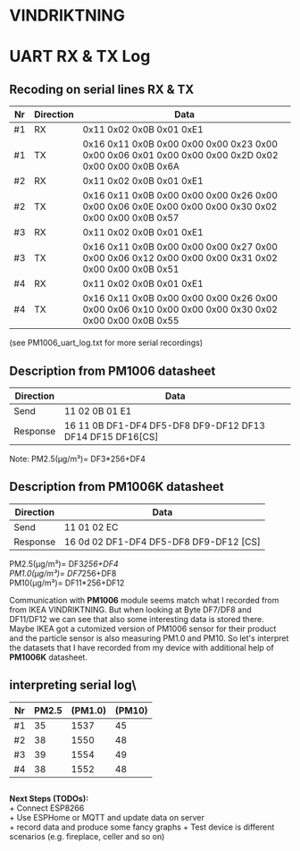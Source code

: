 # VINDRIKTNING

# UART RX & TX Log
## Recoding on serial lines RX & TX
| Nr | Direction | Data |
| --- | --- | --- |
| #1 | RX | 0x11 0x02 0x0B 0x01 0xE1 |
| #1 | TX | 0x16 0x11 0x0B 0x00 0x00 0x00 0x23 0x00 0x00 0x06 0x01 0x00 0x00 0x00 0x2D 0x02 0x00 0x00 0x0B 0x6A |
| #2 | RX | 0x11 0x02 0x0B 0x01 0xE1 |
| #2 | TX | 0x16 0x11 0x0B 0x00 0x00 0x00 0x26 0x00 0x00 0x06 0x0E 0x00 0x00 0x00 0x30 0x02 0x00 0x00 0x0B 0x57 |
| #3 | RX | 0x11 0x02 0x0B 0x01 0xE1 |
| #3 | TX | 0x16 0x11 0x0B 0x00 0x00 0x00 0x27 0x00 0x00 0x06 0x12 0x00 0x00 0x00 0x31 0x02 0x00 0x00 0x0B 0x51 |
| #4 | RX | 0x11 0x02 0x0B 0x01 0xE1 |
| #4 | TX | 0x16 0x11 0x0B 0x00 0x00 0x00 0x26 0x00 0x00 0x06 0x10 0x00 0x00 0x00 0x30 0x02 0x00 0x00 0x0B 0x55 |

(see PM1006_uart_log.txt for more serial recordings)

## Description from PM1006 datasheet
| Direction | Data |
| --- | --- |
| Send | 11 02 0B 01 E1 |
| Response | 16 11 0B DF1-DF4 DF5-DF8 DF9-DF12 DF13 DF14 DF15 DF16[CS] |

Note: PM2.5(μg/m³)= DF3*256+DF4

## Description from PM1006K datasheet
| Direction | Data |
| --- | --- |
| Send | 11 01 02 EC |
| Response | 16 0d 02 DF1-DF4 DF5-DF8 DF9-DF12 [CS]  |

PM2.5(μg/m³)= DF3*256+DF4\
PM1.0(μg/m³)= DF7*256+DF8\
PM10(μg/m³)= DF11*256+DF12

Communication with **PM1006** module seems match what I recorded from from IKEA VINDRIKTNING. But when looking at Byte DF7/DF8 and DF11/DF12 we can see that also some interesting data is stored there. Maybe IKEA got a cutomized version of PM1006 sensor for their product and the particle sensor is also measuring PM1.0 and PM10.  So let's interpret the datasets that I have recorded from my device with additional help of **PM1006K** datasheet.

## interpreting serial log\
| Nr | PM2.5 | (PM1.0) | (PM10)|
| --- | --- | --- | --- |
| #1 | 35 | 1537 | 45 |
| #2 | 38 | 1550 | 48 |
| #3 | 39 | 1554 | 49 |
| #4 | 38 | 1552 | 48 |


##

**Next Steps (TODOs):**\
\+ Connect ESP8266\
\+ Use ESPHome or MQTT and update data on server\
\+ record data and produce some fancy graphs
\+ Test device is different scenarios (e.g. fireplace, celler and so on)
